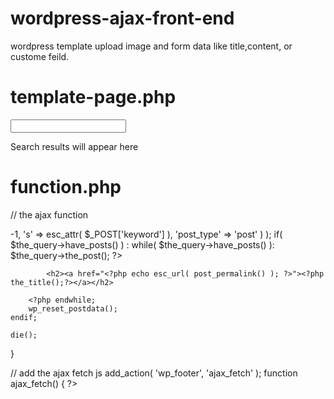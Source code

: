 # wordpress-ajax-front-end
wordpress template upload image and form data like title,content, or custome feild.



# template-page.php 

<input type="text" name="keyword" id="keyword" onkeyup="fetch()"></input>

<div id="datafetch">Search results will appear here</div>


# function.php 

// the ajax function
<?php add_action('wp_ajax_data_fetch' , 'data_fetch');
add_action('wp_ajax_nopriv_data_fetch','data_fetch');
function data_fetch(){

    $the_query = new WP_Query( array( 'posts_per_page' => -1, 's' => esc_attr( $_POST['keyword'] ), 'post_type' => 'post' ) );
    if( $the_query->have_posts() ) :
        while( $the_query->have_posts() ): $the_query->the_post(); ?>

            <h2><a href="<?php echo esc_url( post_permalink() ); ?>"><?php the_title();?></a></h2>

        <?php endwhile;
        wp_reset_postdata();  
    endif;

    die();
}


// add the ajax fetch js
add_action( 'wp_footer', 'ajax_fetch' );
function ajax_fetch() {
?>
<script type="text/javascript">
function fetch(){

    jQuery.ajax({
        url: '<?php echo admin_url('admin-ajax.php'); ?>',
        type: 'post',
        data: { action: 'data_fetch', keyword: jQuery('#keyword').val() },
        success: function(data) {
            jQuery('#datafetch').html( data );
        }
    });

}
</script>

<?php
}
 ?>
